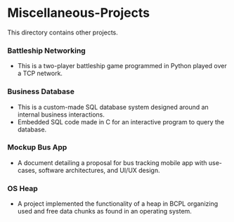 # Miscellaneous-Projects

This directory contains other projects.

### Battleship Networking
- This is a two-player battleship game programmed in Python played over a TCP network.

### Business Database
- This is a custom-made SQL database system designed around an internal business interactions.
- Embedded SQL code made in C for an interactive program to query the database.

### Mockup Bus App
- A document detailing a proposal for bus tracking mobile app with use-cases, software architectures, and UI/UX design.

### OS Heap
- A project implemented the functionality of a heap in BCPL organizing used and free data chunks as found in an operating system.
